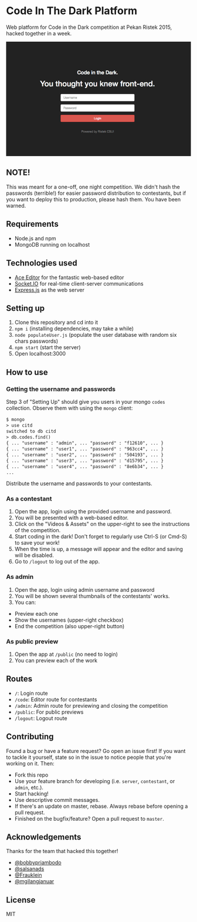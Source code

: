 Code In The Dark Platform
=========================

Web platform for Code in the Dark competition at Pekan Ristek 2015, hacked together in a week.

![Screenshot](screenshot.jpg)

## NOTE!

This was meant for a one-off, one night competition. We didn't hash the passwords (terrible!) for easier password distribution to contestants, but if you want to deploy this to production, please hash them. You have been warned.

## Requirements

- Node.js and npm
- MongoDB running on localhost

## Technologies used

- [Ace Editor](https://ace.c9.io/#nav=about) for the fantastic web-based editor
- [Socket.IO](http://socket.io/) for real-time client-server communications
- [Express.js](http://expressjs.com/) as the web server

## Setting up

1. Clone this repository and cd into it
2. `npm i` (installing dependencies, may take a while)
3. `node populateUser.js` (populate the user database with random six chars passwords)
4. `npm start` (start the server)
5. Open localhost:3000

## How to use

### Getting the username and passwords

Step 3 of "Setting Up" should give you users in your mongo `codes` collection. Observe them with using the `mongo` client:

```
$ mongo
> use citd
switched to db citd
> db.codes.find()
{ ... "username" : "admin", ... "password" : "f12610", ... }
{ ... "username" : "user1", ... "password" : "963cc4", ... }
{ ... "username" : "user2", ... "password" : "504193", ... }
{ ... "username" : "user3", ... "password" : "d15795", ... }
{ ... "username" : "user4", ... "password" : "8e6b34", ... }
...
```

Distribute the username and passwords to your contestants.

### As a contestant

1. Open the app, login using the provided username and password.
2. You will be presented with a web-based editor.
3. Click on the "Videos & Assets" on the upper-right to see the instructions of the competition.
4. Start coding in the dark! Don't forget to regularly use Ctrl-S (or Cmd-S) to save your work!
5. When the time is up, a message will appear and the editor and saving will be disabled.
6. Go to `/logout` to log out of the app.

### As admin

1. Open the app, login using admin username and password
2. You will be shown several thumbnails of the contestants' works.
3. You can:
  - Preview each one
  - Show the usernames (upper-right checkbox)
  - End the competition (also upper-right button)

### As public preview

1. Open the app at `/public` (no need to login)
2. You can preview each of the work

## Routes

- `/`: Login route
- `/code`: Editor route for contestants
- `/admin`: Admin route for previewing and closing the competition
- `/public`: For public previews
- `/logout`: Logout route

## Contributing

Found a bug or have a feature request? Go open an issue first! If you want to tackle it yourself, state so in the issue to notice people that you're working on it. Then:

- Fork this repo
- Use your feature branch for developing (i.e. `server`, `contestant`, or `admin`, etc.).
- Start hacking!
- Use descriptive commit messages.
- If there's an update on master, rebase. Always rebase before opening a pull request.
- Finished on the bugfix/feature? Open a pull request to `master`.

## Acknowledgements

Thanks for the team that hacked this together!

- [@bobbypriambodo](https://github.com/bobbypriambodo)
- [@salsanads](https://github.com/salsanads)
- [@Frauklein](https://github.com/Frauklein)
- [@mgilangjanuar](https://github.com/mgilangjanuar)

## License

MIT
